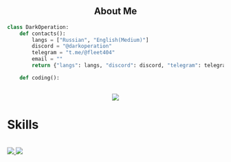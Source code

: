<h2 align="center">About Me</h2>

```python
class DarkOperation:
    def contacts():
        langs = ["Russian", "English(Medium)"]
        discord = "@darkoperation"
        telegram = "t.me/@fleet404"
        email = ""
        return {"langs": langs, "discord": discord, "telegram": telegram}

    def coding():
        
```

<p align="center">
  <a href="https://discord.com/users/1063511434740371567" style="text-align: center;"><img src="https://lanyard.cnrad.dev/api/1063511434740371567"></a>
    <br>
  <h1>Skills</h1><br>
  <a href="https://skillicons.dev">
    <img src="https://skillicons.dev/icons?i=python,java,idea,arduino,javascript,html,css" style="text-align: center" />
  </a>
  <img src="https://github-readme-stats.vercel.app/api?username=xtekky&theme=tokyonight&show_icons=true" style="text-align: center">
</p>
